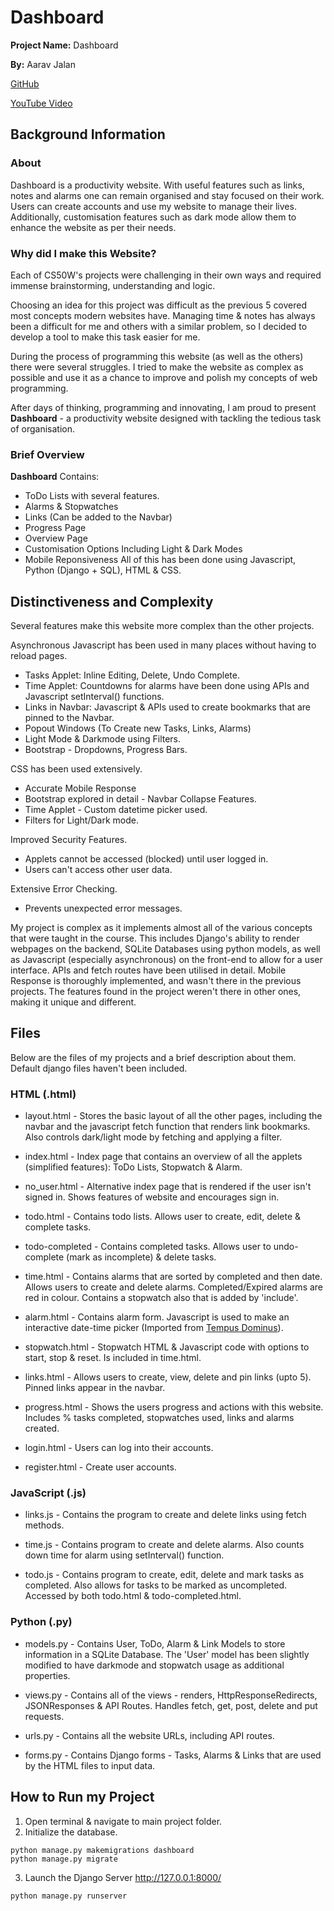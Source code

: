 # Dashboard

**Project Name:** Dashboard

**By:** Aarav Jalan

[GitHub](http://github.com/AaravJalan)

[YouTube Video](https://www.youtube.com/watch?v=Wny8a105a84)
## Background Information

### About

Dashboard is a productivity website. With useful features such as links, notes and alarms one can remain organised and stay focused on their work. Users can create accounts and use my website to manage their lives. Additionally, customisation features such as dark mode allow them to enhance the website as per their needs.

### Why did I make this Website?

Each of CS50W's projects were challenging in their own ways and required immense brainstorming, understanding and logic.

Choosing an idea for this project was difficult as the previous 5 covered most concepts modern websites have. Managing time & notes has always been a difficult for me and others with a similar problem, so I decided to develop a tool to make this task easier for me.

During the process of programming this website (as well as the others) there were several struggles. I tried to make the website as complex as possible and use it as a chance to improve and polish my concepts of web programming.

After days of thinking, programming and innovating, I am proud to present **Dashboard** - a productivity website designed with tackling the tedious task of organisation.

### Brief Overview

**Dashboard** Contains:
- ToDo Lists with several features.
- Alarms & Stopwatches
- Links (Can be added to the Navbar)
- Progress Page
- Overview Page
- Customisation Options Including Light & Dark Modes
- Mobile Reponsiveness
All of this has been done using Javascript, Python (Django + SQL), HTML & CSS.

## Distinctiveness and Complexity
Several features make this website more complex than the other projects. 

Asynchronous Javascript has been used in many places without having to reload pages.
- Tasks Applet: Inline Editing, Delete, Undo Complete.
- Time Applet: Countdowns for alarms have been done using APIs and Javascript setInterval() functions.
- Links in Navbar: Javascript & APIs used to create bookmarks that are pinned to the Navbar.
- Popout Windows (To Create new Tasks, Links, Alarms)
- Light Mode & Darkmode using Filters.
- Bootstrap - Dropdowns, Progress Bars.

CSS has been used extensively.
- Accurate Mobile Response
- Bootstrap explored in detail - Navbar Collapse Features.
- Time Applet - Custom datetime picker used.
- Filters for Light/Dark mode.

Improved Security Features.
- Applets cannot be accessed (blocked) until user logged in.
- Users can't access other user data.

Extensive Error Checking.
- Prevents unexpected error messages.

My project is complex as it implements almost all of the various concepts that were taught in the course. This includes Django's ability to render webpages on the backend, SQLite Databases using python models, as well as Javascript (especially asynchronous) on the front-end to allow for a user interface. APIs and fetch routes have been utilised in detail. Mobile Response is thoroughly implemented, and wasn't there in the previous projects. The features found in the project weren't there in other ones, making it unique and different. 

## Files
Below are the files of my projects and a brief description about them. Default django files haven't been included.
### HTML (.html)

- layout.html - Stores the basic layout of all the other pages, including the navbar and the javascript fetch function that renders link bookmarks. Also controls dark/light mode by fetching and applying a filter.

- index.html - Index page that contains an overview of all the applets (simplified features): ToDo Lists, Stopwatch & Alarm.

- no_user.html - Alternative index page that is rendered if the user isn't signed in. Shows features of website and encourages sign in.

- todo.html - Contains todo lists. Allows user to create, edit, delete & complete tasks.

- todo-completed - Contains completed tasks. Allows user to undo-complete (mark as incomplete) & delete tasks.

- time.html - Contains alarms that are sorted by completed and then date. Allows users to create and delete alarms. Completed/Expired alarms are red in colour. Contains a stopwatch also that is added by 'include'.

- alarm.html - Contains alarm form. Javascript is used to make an interactive date-time picker (Imported from [Tempus Dominus](https://getdatepicker.com/5-4/)).

- stopwatch.html - Stopwatch HTML & Javascript code with options to start, stop & reset. Is included in time.html.

- links.html - Allows users to create, view, delete and pin links (upto 5). Pinned links appear in the navbar.

- progress.html - Shows the users progress and actions with this website. Includes % tasks completed, stopwatches used, links and alarms created.

- login.html - Users can log into their accounts.

- register.html - Create user accounts.


### JavaScript (.js)

- links.js - Contains the program to create and delete links using fetch methods.

- time.js - Contains program to create and delete alarms. Also counts down time for alarm using setInterval() function.

- todo.js - Contains program to create, edit, delete and mark tasks as completed. Also allows for tasks to be marked as uncompleted. Accessed by both todo.html & todo-completed.html.


### Python (.py)

- models.py - Contains User, ToDo, Alarm & Link Models to store information in a SQLite Database. The 'User' model has been slightly modified to have darkmode and stopwatch usage as additional properties.

- views.py - Contains all of the views - renders, HttpResponseRedirects, JSONResponses & API Routes. Handles fetch, get, post, delete and put requests.

- urls.py - Contains all the website URLs, including API routes.

- forms.py - Contains Django forms - Tasks, Alarms & Links that are used by the HTML files to input data.

## How to Run my Project
1. Open terminal & navigate to main project folder. 
2. Initialize the database.
```
python manage.py makemigrations dashboard
python manage.py migrate
```
3. Launch the Django Server http://127.0.0.1:8000/
```
python manage.py runserver
```
